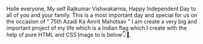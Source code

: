 Holle everyone,  My self Rajkumar Vishwakarma, Happy Independent Day to all of you and your family. This is a most important day and special for us on the occasion of " 75th Azadi Ka Amrit Mahotsav " I am create a very big and important project of my life which is a Indian flag which I create with the help of pure HTML and CSS Image to is below👇🙏.